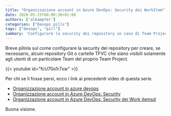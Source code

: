 ```yaml
---
title: "Organizzazione account in Azure DevOps: Security dei WorkItem"
date: 2020-05-25T00:00:38+01:00
authors: ['alkampfer']
categories: ["Devops pills"]
tags: ["devops", "pill"]
summary: 'Configurare la security dei repository in caso di Team Projects suddivisi in più Teams'
---
```


Breve pillola sul come configurare la security dei repository per creare, se necessario, alcuni repository Git o cartelle TFVC che siano visibili solamente agli utenti di un particolare Team del proprio Team Project.

{{< youtube id="fcU70o1r7xw" >}}

Per chi se li fosse persi, ecco i link ai precedenti video di questa serie.

- [Organizzazione account in azure devops](https://www.getlatestversion.eu/it/2020/04/organizzazione-account-in-azure-devops/)
- [Organizzazione account in Azure DevOps: Security](https://www.getlatestversion.eu/it/2020/04/organizzazione-account-in-azure-devops-security/)
- [Organizzazione account in Azure DevOps: Security dei Work itemsd](https://www.getlatestversion.eu/it/2020/05/organizzazione-account-in-azure-devops-security-dei-workitem/)

Buona visione.
